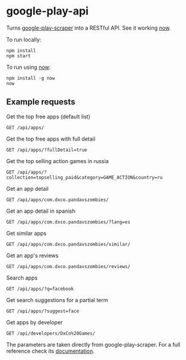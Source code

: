 # google-play-api

Turns [google-play-scraper](https://github.com/facundoolano/google-play-scraper/) into a RESTful API.
See it working [now](https://google-play-api-aubdcilepc.now.sh/api/).

To run locally:

```
npm install
npm start
```

To run using [now](https://zeit.co/now/):

```
npm install -g now
now
```

## Example requests

Get the top free apps (default list)
```
GET /api/apps/
```

Get the top free apps with full detail

```
GET /api/apps/?fullDetail=true
```

Get the top selling action games in russia

```
GET /api/apps/?collection=topselling_paid&category=GAME_ACTION&country=ru
```

Get an app detail

```
GET /api/apps/com.dxco.pandavszombies/
```

Get an app detail in spanish

```
GET /api/apps/com.dxco.pandavszombies/?lang=es
```

Get similar apps

```
GET /api/apps/com.dxco.pandavszombies/similar/
```

Get an app's reviews

```
GET /api/apps/com.dxco.pandavszombies/reviews/
```

Search apps

```
GET /api/apps/?q=facebook
```

Get search suggestions for a partial term

```
GET /api/apps/?suggest=face
```

Get apps by developer

```
GET /api/developers/DxCo%20Games/
```

The parameters are taken directly from google-play-scraper. For a full reference check its [documentation](https://github.com/facundoolano/google-play-scraper/#usage).
